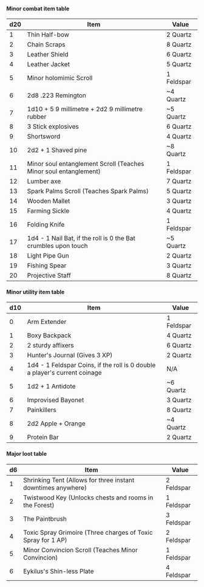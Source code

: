 #### Minor combat item table

| d20 | Item                                                             | Value      |
| --- | ---------------------------------------------------------------- | ---------- |
| 1   | Thin Half-bow                                                    | 2 Quartz   |
| 2   | Chain Scraps                                                     | 8 Quartz   |
| 3   | Leather Shield                                                   | 6 Quartz   |
| 4   | Leather Jacket                                                   | 5 Quartz   |
| 5   | Minor holomimic Scroll                                           | 1 Feldspar |
| 6   | 2d8 .223 Remington                                               | ~4 Quartz  |
| 7   | 1d10 + 5 9 millimetre + 2d2 9 millimetre rubber                  | ~5 Quartz  |
| 8   | 3 Stick explosives                                               | 6 Quartz   |
| 9   | Shortsword                                                       | 4 Quartz   |
| 10  | 2d2 + 1 Shaved pine                                              | ~8 Quartz  |
| 11  | Minor soul entanglement Scroll (Teaches Minor soul entanglement) | 1 Feldspar |
| 12  | Lumber axe                                                       | 7 Quartz   |
| 13  | Spark Palms Scroll (Teaches Spark Palms)                         | 5 Quartz   |
| 14  | Wooden Mallet                                                    | 3 Quartz   |
| 15  | Farming Sickle                                                   | 4 Quartz   |
| 16  | Folding Knife                                                    | 1 Feldspar |
| 17  | 1d4 - 1 Nail Bat, if the roll is 0 the Bat crumbles upon touch   | ~5 Quartz  |
| 18  | Light Pipe Gun                                                   | 2 Quartz   |
| 19  | Fishing Spear                                                    | 3 Quartz   |
| 20  | Projective Staff                                                 | 8 Quartz   |
#### Minor utility item table

| d10 | Item                                                                       | Value      |
| --- | -------------------------------------------------------------------------- | ---------- |
| 0   | Arm Extender                                                               | 1 Feldspar |
| 1   | Boxy Backpack                                                              | 4 Quartz   |
| 2   | 2 sturdy affixers                                                          | 6 Quartz   |
| 3   | Hunter's Journal (Gives 3 XP)                                              | 2 Quartz   |
| 4   | 1d4 - 1 Feldspar Coins, if the roll is 0 double a player's current coinage | N/A        |
| 5   | 1d2 + 1 Antidote                                                           | ~6 Quartz  |
| 6   | Improvised Bayonet                                                         | 3 Quartz   |
| 7   | Painkillers                                                                | 8 Quartz   |
| 8   | 2d2 Apple + Orange                                                         | ~4 Quartz  |
| 9   | Protein Bar                                                                | 2 Quartz   |
#### Major loot table

| d6  | Item                                                         | Value      |
| --- | ------------------------------------------------------------ | ---------- |
| 1   | Shrinking Tent (Allows for three instant downtimes anywhere) | 2 Feldspar |
| 2   | Twistwood Key (Unlocks chests and rooms in the Forest)       | 1 Feldspar |
| 3   | The Paintbrush                                               | 3 Feldspar |
| 4   | Toxic Spray Grimoire (Three charges of Toxic Spray for 1 AP) | 2 Feldspar |
| 5   | Minor Convincion Scroll (Teaches Minor Convincion)           | 1 Feldspar |
| 6   | Eykilus's Shin-less Plate                                    | 4 Feldspar |
